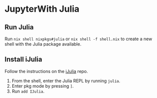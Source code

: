 # JupyterWith Julia

## Run Julia

Run `nix shell nixpkgs#julia` or `nix shell -f shell.nix` to create a new shell with the Julia package available.

## Install iJulia

Follow the instructions on the [iJulia](https://github.com/JuliaLang/IJulia.jl) repo.

1. From the shell, enter the Julia REPL by running `julia`.
1. Enter pkg mode by pressing `]`.
1. Run `add IJulia`.
